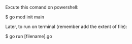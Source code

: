 Excute this comand on powershell:

$ go mod init main

Later, to run on terminal (remember add the extent of file):

$ go run [filename].go
